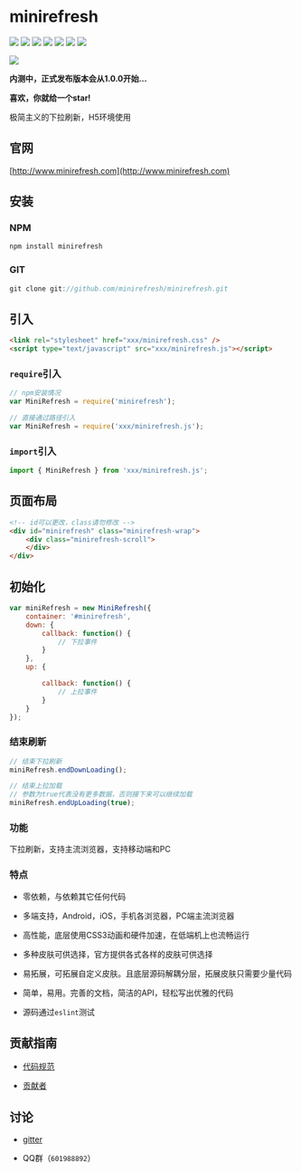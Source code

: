 # minirefresh

[![](https://img.shields.io/circleci/project/minirefresh/minirefresh/master.svg)](https://circleci.com/gh/minirefresh/minirefresh/tree/master)
[![](https://img.shields.io/codecov/c/github/minirefresh/minirefresh/master.svg)](https://codecov.io/github/minirefresh/minirefresh?branch=master)
[![](https://img.shields.io/npm/dm/minirefresh.svg)](https://www.npmjs.com/package/minirefresh)
[![](https://img.shields.io/npm/v/minirefresh.svg)](https://www.npmjs.com/package/minirefresh)
[![](https://img.shields.io/npm/l/minirefresh.svg)](https://www.npmjs.com/package/minirefresh)
[![](https://img.shields.io/badge/codestyle-eslint-brightgreen.svg)](https://eslint.org/)
[![](https://img.shields.io/gitter/room/nwjs/nw.js.svg)](https://gitter.im/minirefreshjs/minirefresh)

[![](https://saucelabs.com/browser-matrix/minirefreshs.svg)](https://saucelabs.com/beta/builds/62749d602ec849809265f00ba5259eae)



__内测中，正式发布版本会从1.0.0开始...__

__喜欢，你就给一个star!__

极简主义的下拉刷新，H5环境使用

## 官网

[http://www.minirefresh.com](http://www.minirefresh.com)

## 安装

### NPM

```js
npm install minirefresh
```

### GIT

```js
git clone git://github.com/minirefresh/minirefresh.git
```

## 引入

```html
<link rel="stylesheet" href="xxx/minirefresh.css" />
<script type="text/javascript" src="xxx/minirefresh.js"></script>
```

### `require`引入

```js
// npm安装情况
var MiniRefresh = require('minirefresh');
```

```js
// 直接通过路径引入
var MiniRefresh = require('xxx/minirefresh.js');
```

### `import`引入

```js
import { MiniRefresh } from 'xxx/minirefresh.js';
```

## 页面布局

```html
<!-- id可以更改，class请勿修改 -->
<div id="minirefresh" class="minirefresh-wrap">
    <div class="minirefresh-scroll">        
    </div>
</div>
```

## 初始化

```js
var miniRefresh = new MiniRefresh({
    container: '#minirefresh',
    down: {
        callback: function() {
            // 下拉事件
        }
    },
    up: {

        callback: function() {
            // 上拉事件
        }
    }
});
```

### 结束刷新

```js
// 结束下拉刷新
miniRefresh.endDownLoading();
```

```js
// 结束上拉加载
// 参数为true代表没有更多数据，否则接下来可以继续加载
miniRefresh.endUpLoading(true);
```

### 功能

下拉刷新，支持主流浏览器，支持移动端和PC


### 特点

- 零依赖，与依赖其它任何代码

- 多端支持，Android，iOS，手机各浏览器，PC端主流浏览器

- 高性能，底层使用CSS3动画和硬件加速，在低端机上也流畅运行

- 多种皮肤可供选择，官方提供各式各样的皮肤可供选择

- 易拓展，可拓展自定义皮肤。且底层源码解耦分层，拓展皮肤只需要少量代码

- 简单，易用。完善的文档，简洁的API，轻松写出优雅的代码

- 源码通过`eslint`测试

## 贡献指南

- [代码规范](coderule.md)

- [贡献者](contributor.md)

## 讨论

- [gitter](https://gitter.im/minirefreshjs/minirefresh)

- QQ群（`601988892`）